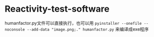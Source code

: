 # Reactivity-test-software
humanfactor.py文件可以直接执行，也可以用
`pyinstaller --onefile --noconsole --add-data "image.png;." humanfactor.py`
来编译成exe程序
